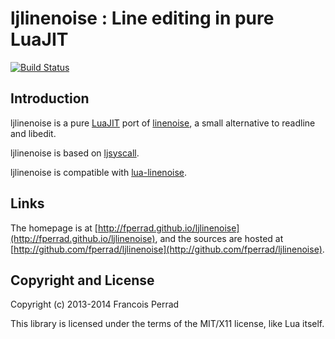 
ljlinenoise : Line editing in pure LuaJIT
=========================================

[![Build Status](https://travis-ci.org/fperrad/ljlinenoise.png)](https://travis-ci.org/fperrad/ljlinenoise)

Introduction
------------

ljlinenoise is a pure [LuaJIT](http://luajit.org/) port
of [linenoise](https://github.com/antirez/linenoise),
a small alternative to readline and libedit.

ljlinenoise is based on [ljsyscall](https://github.com/justincormack/ljsyscall).

ljlinenoise is compatible with [lua-linenoise](https://github.com/hoelzro/lua-linenoise).

Links
-----

The homepage is at [http://fperrad.github.io/ljlinenoise](http://fperrad.github.io/ljlinenoise),
and the sources are hosted at [http://github.com/fperrad/ljlinenoise](http://github.com/fperrad/ljlinenoise).

Copyright and License
---------------------

Copyright (c) 2013-2014 Francois Perrad

This library is licensed under the terms of the MIT/X11 license, like Lua itself.

